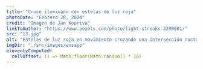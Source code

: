```yaml
---
title: "Cruce iluminado con estelas de luz roja"
photoDate: "Febrero 28, 2024"
credit: "Imagen de Jan Kopriva"
linkToAuthor: "https://www.pexels.com/photo/light-streaks-3290601/"
src: "13.jpg"
alt: "Estelas de luz roja en movimiento cruzando una intersección nocturna"
imgDir: "./src/images/ensayo"
eleventyComputed:
  cellOffset: () => Math.floor(Math.random() * 10)
---
```

